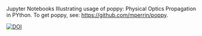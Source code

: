 
Jupyter Notebooks Illustrating usage of poppy: Physical Optics Propagation in PYthon. To get poppy, see: https://github.com/mperrin/poppy.

[![DOI](https://zenodo.org/badge/17479/douglase/poppy_example_notebooks.svg)](https://zenodo.org/badge/latestdoi/17479/douglase/poppy_example_notebooks)

